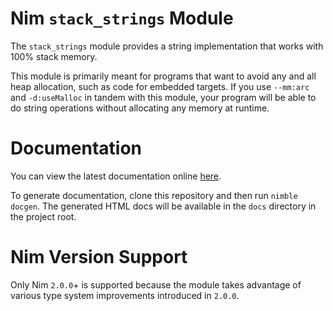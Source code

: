 # Nim `stack_strings` Module

The `stack_strings` module provides a string implementation that works with 100% stack memory.

This module is primarily meant for programs that want to avoid any and all heap allocation, such as code for embedded targets.
If you use `--mm:arc` and `-d:useMalloc` in tandem with this module, your program will be able to do string operations without allocating any memory at runtime.

# Documentation

You can view the latest documentation online [here](https://docs.termer.net/nim/stack_strings/).

To generate documentation, clone this repository and then run `nimble docgen`.
The generated HTML docs will be available in the `docs` directory in the project root.

# Nim Version Support

Only Nim `2.0.0`+ is supported because the module takes advantage of various type system improvements introduced in `2.0.0`.
